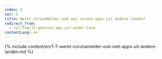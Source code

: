 ```yaml
---
index: 3
set: 2
title: Werkt CoronaMelder ook met corona-apps uit andere landen?
redirect_from: 
  - /pl/faq/13-gebruik-app-uit-ander-land
contentLang: en
---
```

{% include content/en/1-7-werkt-coronamelder-ook-met-apps-uit-andere-landen.md %}
